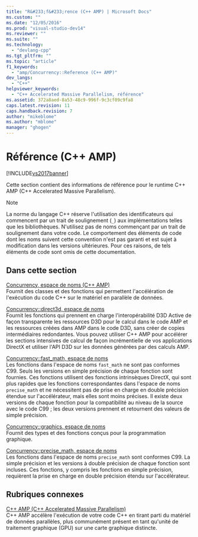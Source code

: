 ```yaml
---
title: "R&#233;f&#233;rence (C++ AMP) | Microsoft Docs"
ms.custom: ""
ms.date: "12/05/2016"
ms.prod: "visual-studio-dev14"
ms.reviewer: ""
ms.suite: ""
ms.technology: 
  - "devlang-cpp"
ms.tgt_pltfrm: ""
ms.topic: "article"
f1_keywords: 
  - "amp/Concurrency::Reference (C++ AMP)"
dev_langs: 
  - "C++"
helpviewer_keywords: 
  - "C++ Accelerated Massive Parallelism, référence"
ms.assetid: 372a8aed-8a53-48c9-996f-9c3cf09c9fa8
caps.latest.revision: 11
caps.handback.revision: 7
author: "mikeblome"
ms.author: "mblome"
manager: "ghogen"
---
```

# R&#233;f&#233;rence (C++ AMP)
[!INCLUDE[vs2017banner](../../../assembler/inline/includes/vs2017banner.md)]

Cette section contient des informations de référence pour le runtime C\+\+ AMP \(C\+\+ Accelerated Massive Parallelism\).  
  
> [!NOTE]
>  La norme du langage C\+\+ réserve l'utilisation des identificateurs qui commencent par un trait de soulignement \(`_`\) aux implémentations telles que les bibliothèques.  N'utilisez pas de noms commençant par un trait de soulignement dans votre code.  Le comportement des éléments de code dont les noms suivent cette convention n'est pas garanti et est sujet à modification dans les versions ultérieures.  Pour ces raisons, de tels éléments de code sont omis de cette documentation.  
  
## Dans cette section  
 [Concurrency, espace de noms \(C\+\+ AMP\)](../../../parallel/amp/reference/concurrency-namespace-cpp-amp.md)  
 Fournit des classes et des fonctions qui permettent l'accélération de l'exécution du code C\+\+ sur le matériel en parallèle de données.  
  
 [Concurrency::direct3d, espace de noms](../../../parallel/amp/reference/concurrency-direct3d-namespace.md)  
 Fournit les fonctions qui prennent en charge l'interopérabilité D3D  Active de façon transparente les ressources D3D pour le calcul dans le code AMP et les ressources créées dans AMP dans le code D3D, sans créer de copies intermédiaires redondantes.  Vous pouvez utiliser C\+\+ AMP pour accélérer les sections intensives de calcul de façon incrémentielle de vos applications DirectX et utiliser l'API D3D sur les données générées par des calculs AMP.  
  
 [Concurrency::fast\_math, espace de noms](../../../parallel/amp/reference/concurrency-fast-math-namespace.md)  
 Les fonctions dans l'espace de noms `fast_math` ne sont pas conformes C99.  Seuls les versions en simple précision de chaque fonction sont fournies.  Ces fonctions utilisent des fonctions intrinsèques DirectX, qui sont plus rapides que les fonctions correspondantes dans l'espace de noms `precise_math` et ne nécessitent pas de prise en charge en double précision étendue sur l'accélérateur, mais elles sont moins précises.  Il existe deux versions de chaque fonction pour la compatibilité au niveau de la source avec le code C99 ; les deux versions prennent et retournent des valeurs de simple précision.  
  
 [Concurrency::graphics, espace de noms](../../../parallel/amp/reference/concurrency-graphics-namespace.md)  
 Fournit des types et des fonctions conçus pour la programmation graphique.  
  
 [Concurrency::precise\_math, espace de noms](../../../parallel/amp/reference/concurrency-precise-math-namespace.md)  
 Les fonctions dans l'espace de noms `precise_math` sont conformes C99.  La simple précision et les versions à double précision de chaque fonction sont incluses.  Ces fonctions, y compris les fonctions en simple précision, requièrent la prise en charge en double précision étendu sur l'accélérateur.  
  
## Rubriques connexes  
 [C\+\+ AMP \(C\+\+ Accelerated Massive Parallelism\)](../../../parallel/amp/cpp-amp-cpp-accelerated-massive-parallelism.md)  
 C\+\+ AMP accélère l'exécution de votre code C\+\+ en tirant parti du matériel de données parallèles, plus communément présent en tant qu'unité de traitement graphique \(GPU\) sur une carte graphique distincte.